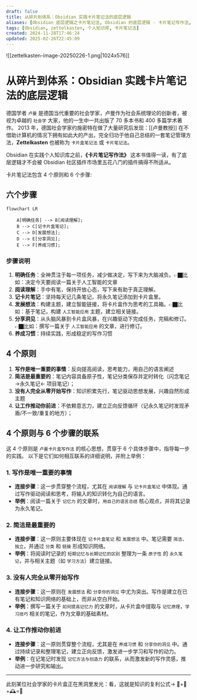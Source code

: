 ```yaml
---
draft: false
title: 从碎片到体系：Obsidian 实践卡片笔记法的底层逻辑
aliases: [Obsidian 底层逻辑之卡片笔记法, Obsidian 的底层逻辑 - 卡片笔记写作法, 从碎片到体系：Obsidian 实践卡片笔记法的底层逻辑]
tags: [Obsidian, zettelkasten, 个人知识库, 卡片笔记法]
created: 2024-11-28T17:46:24
updated: 2025-02-26T22:45:09
---
```

![[zettelkasten-image-20250226-1.png|1024x576]]

# 从碎片到体系：Obsidian 实践卡片笔记法的底层逻辑

德国学者 `卢曼` 是德国当代重要的社会学家，卢曼作为社会系统理论的创新者，被视为卓越的 `社会学` 大家，他的一生中一共出版了 70 多本书和 400 多篇学术著作。
2013 年，德国社会学家约施密特在做了大量研究后发现：[[卢曼教授]] 在不借助计算机的情况下拥有如此大的产出，完全归功于他自己总结的一套笔记管理方法，**Zettelkasten** 也被称为 `卡片盒笔记法` 或 `卡片笔记法`。

Obsidian 在实践个人知识库之前，**《卡片笔记写作法》** 这本书值得一读，有了底层逻辑才不会被 Obsidian 社区插件市场里五花八门的插件搞得不所适从。

卡片笔记法包含 4 个原则和 6 个步骤:

## 六个步骤

```mermaid
flowchart LR

    A[明确任务] --> B[阅读理解];
    B --> C[记卡片盒笔记];
    C --> D[发展想法];
    D --> E[分享洞见];
    E --> F[养成习惯];

```

### 步骤说明

1. **明确任务**：全神贯注于每一项任务，减少做决定，写下来为大脑减负。👉🏿比如：决定今天要阅读一篇关于人工智能的文章
2. **阅读理解**：手中有笔，保持开放心态，写下来有助于真正理解。
3. **记卡片笔记**：坚持每天记几条笔记，将永久笔记添加到卡片盒里。
4. **发展想法**：构建主题，建立智能链接，将卡片盒作为思考的工具箱。👉🏿比如：基于笔记，构建 `人工智能应用` 主题，建立相关链接。
5. **分享洞见**：从头脑风暴到卡片盒风暴，在兴趣驱动下完成任务，完稿和修订。👉🏿比如：撰写一篇关于 `人工智能应用` 的文章，进行修订。
6. **养成习惯**：持续实践，形成稳定的写作习惯

## 4 个原则
1. **写作是唯一重要的事情**：反向提高阅读，思考能力，用自己的语言阐述
2. **简洁是最重要的**：笔记内容具备原子性，笔记分类保存并定时转化（闪念笔记 ->永久笔记<- 项目笔记）；
3. **没有人完全从零开始写作**：知识积累先行，笔记驱动思想发展，兴趣自然形成主题
4. **让工作推动你前进**：不依赖意志力，建立正向反馈循环（记永久笔记时发现矛盾/不一致/重复的地方）；

## 4 个原则与 6 个步骤的联系
这 4 个原则是 `卢曼卡片盒写作法` 的核心思想，贯穿于 6 个具体步骤中，指导每一步的实践。
以下是它们如何相互联系的详细说明，并附上举例：

### 1. 写作是唯一重要的事情
- **连接步骤**：这一步贯穿整个流程，尤其在 `阅读理解` 与 `记卡片盒笔记` 中体现。通过写作驱动阅读和思考，将输入的知识转化为自己的语言。
- **举例**：阅读一篇关于 `记忆力` 的文章时，`用自己的语言总结` 核心观点，并将其记录为永久笔记。

### 2. 简洁是最重要的
- **连接步骤**：这一原则主要体现在 `记卡片盒笔记` 和 `发展想法` 中。笔记需要 `简洁`、`独立`，并通过 `分类` 和 `链接` 形成知识网络。
- **举例**：将阅读时记录的 `短期记忆与长期记忆的区别` 整理为一条 `原子性` 的 `永久笔记`，并与相关主题（如 `学习方法`）建立链接。

### 3. 没有人完全从零开始写作
- **连接步骤**：这一原则在 `发展想法` 和 `分享你的洞见` 中尤为突出。写作是建立在已有笔记和知识网络的基础上，而非从空白开始。
- **举例**：撰写一篇关于 `如何提高记忆力` 的文章时，从卡片盒中提取与 `记忆原理`，`学习技巧` 相关的笔记，作为文章的基础素材。

### 4. 让工作推动你前进
- **连接步骤**：这一原则贯穿整个流程，尤其是在 `养成习惯` 和 `分享你的洞见` 中。通过持续记录和整理笔记，建立正向反馈，激发进一步学习和写作的动力。
- **举例**：在记笔记时发现 `记忆方法与创造力` 的联系，从而激发新的写作灵感，推动进一步研究和输出。

---

此刻某位社会学家的卡片盒正在黑洞里发光：看，这就是知识的复利公式→ 🧠+📝+🕰️=🚀